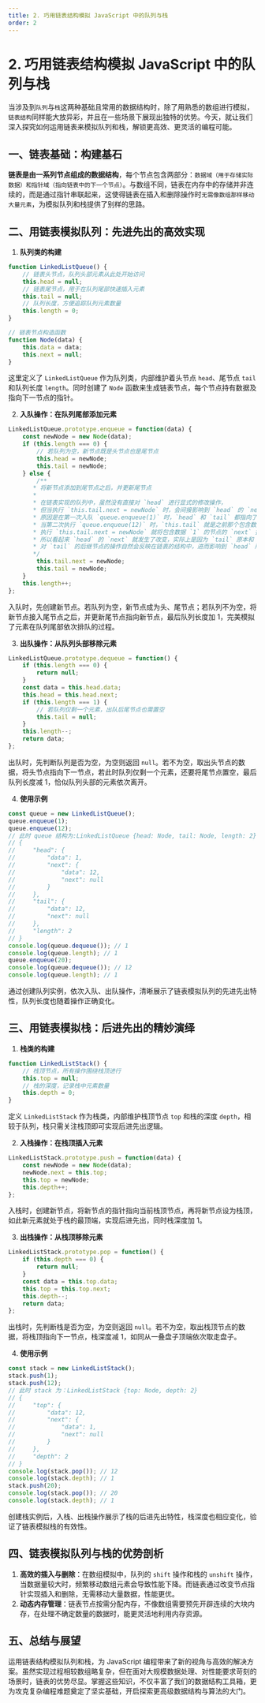 ```yaml
---
title: 2. 巧用链表结构模拟 JavaScript 中的队列与栈
order: 2
---
```

# 2. 巧用链表结构模拟 JavaScript 中的队列与栈

当涉及到`队列`与`栈`这两种基础且常用的数据结构时，除了用熟悉的数组进行模拟，`链表结构`同样能大放异彩，并且在一些场景下展现出独特的优势。今天，就让我们深入探究如何运用链表来模拟队列和栈，解锁更高效、更灵活的编程可能。

## 一、链表基础：构建基石
**链表是由一系列节点组成的数据结构**，每个节点包含两部分：`数据域（用于存储实际数据）和指针域（指向链表中的下一个节点）`。与数组不同，链表在内存中的存储并非连续的，而是通过指针串联起来，这使得链表在插入和删除操作时`无需像数组那样移动大量元素`，为模拟队列和栈提供了别样的思路。

## 二、用链表模拟队列：先进先出的高效实现
1. **队列类的构建**
```javascript
function LinkedListQueue() {
    // 链表头节点，队列头部元素从此处开始访问
    this.head = null; 
    // 链表尾节点，用于在队列尾部快速插入元素
    this.tail = null; 
    // 队列长度，方便追踪队列元素数量
    this.length = 0; 
}

// 链表节点构造函数
function Node(data) {
    this.data = data;
    this.next = null;
}
```
这里定义了 `LinkedListQueue` 作为队列类，内部维护着头节点 `head`、尾节点 `tail` 和队列长度 `length`。同时创建了 `Node` 函数来生成链表节点，每个节点持有数据及指向下一节点的指针。

2. **入队操作：在队列尾部添加元素**
```javascript
LinkedListQueue.prototype.enqueue = function(data) {
    const newNode = new Node(data);
    if (this.length === 0) {
        // 若队列为空，新节点既是头节点也是尾节点
        this.head = newNode;
        this.tail = newNode;
    } else {
        /**
       * 将新节点添加到尾节点之后，并更新尾节点
       *
       * 在链表实现的队列中，虽然没有直接对 `head` 进行显式的修改操作，
       * 但当执行 `this.tail.next = newNode` 时，会间接影响到 `head` 的 `next` 指针。
       * 原因是在第一次入队 `queue.enqueue(1)` 时，`head` 和 `tail` 都指向了这个新创建的包含数据 `1` 的节点。
       * 当第二次执行 `queue.enqueue(12)` 时，`this.tail` 就是之前那个包含数据 `1` 的节点，
       * 执行 `this.tail.next = newNode` 就将包含数据 `1` 的节点的 `next` 指针指向了新创建的包含数据 `12` 的节点，
       * 所以看起来 `head` 的 `next` 就发生了改变，实际上是因为 `tail` 原本和 `head` 指向同一个初始节点，
       * 对 `tail` 的后继节点的操作自然会反映在链表的结构中，进而影响到 `head` 所能访问到的后续节点。
       */
        this.tail.next = newNode;
        this.tail = newNode;
    }
    this.length++;
};
```
入队时，先创建新节点。若队列为空，新节点成为头、尾节点；若队列不为空，将新节点接入尾节点之后，并更新尾节点指向新节点，最后队列长度加 1，完美模拟了元素在队列尾部依次排队的过程。

3. **出队操作：从队列头部移除元素**
```javascript
LinkedListQueue.prototype.dequeue = function() {
    if (this.length === 0) {
        return null;
    }
    const data = this.head.data;
    this.head = this.head.next;
    if (this.length === 1) {
        // 若队列仅剩一个元素，出队后尾节点也需置空
        this.tail = null;
    }
    this.length--;
    return data;
};
```
出队时，先判断队列是否为空，为空则返回 `null`。若不为空，取出头节点的数据，将头节点指向下一节点，若此时队列仅剩一个元素，还要将尾节点置空，最后队列长度减 1，恰似队列头部的元素依次离开。

4. **使用示例**
```javascript
const queue = new LinkedListQueue();
queue.enqueue(1);
queue.enqueue(12);
// 此时 queue 结构为:LinkedListQueue {head: Node, tail: Node, length: 2}
// {
//     "head": {
//         "data": 1,
//         "next": {
//             "data": 12,
//             "next": null
//         }
//     },
//     "tail": {
//         "data": 12,
//         "next": null
//     },
//     "length": 2
// }
console.log(queue.dequeue()); // 1
console.log(queue.length); // 1
queue.enqueue(20);
console.log(queue.dequeue()); // 12
console.log(queue.length); // 1
```
通过创建队列实例，依次入队、出队操作，清晰展示了链表模拟队列的先进先出特性，队列长度也随着操作正确变化。

## 三、用链表模拟栈：后进先出的精妙演绎
1. **栈类的构建**
```javascript
function LinkedListStack() {
    // 栈顶节点，所有操作围绕栈顶进行
    this.top = null; 
    // 栈的深度，记录栈中元素数量
    this.depth = 0; 
}
```
定义 `LinkedListStack` 作为栈类，内部维护栈顶节点 `top` 和栈的深度 `depth`，相较于队列，栈只需关注栈顶即可实现后进先出逻辑。

2. **入栈操作：在栈顶插入元素**
```javascript
LinkedListStack.prototype.push = function(data) {
    const newNode = new Node(data);
    newNode.next = this.top;
    this.top = newNode;
    this.depth++;
};
```
入栈时，创建新节点，将新节点的指针指向当前栈顶节点，再将新节点设为栈顶，如此新元素就处于栈的最顶端，实现后进先出，同时栈深度加 1。

3. **出栈操作：从栈顶移除元素**
```javascript
LinkedListStack.prototype.pop = function() {
    if (this.depth === 0) {
        return null;
    }
    const data = this.top.data;
    this.top = this.top.next;
    this.depth--;
    return data;
};
```
出栈时，先判断栈是否为空，为空则返回 `null`。若不为空，取出栈顶节点的数据，将栈顶指向下一节点，栈深度减 1，如同从一叠盘子顶端依次取走盘子。

4. **使用示例**
```javascript
const stack = new LinkedListStack();
stack.push(1);
stack.push(12);
// 此时 stack 为：LinkedListStack {top: Node, depth: 2}
// {
//     "top": {
//         "data": 12,
//         "next": {
//             "data": 1,
//             "next": null
//         }
//     },
//     "depth": 2
// }
console.log(stack.pop()); // 12
console.log(stack.depth); // 1
stack.push(20);
console.log(stack.pop()); // 20
console.log(stack.depth); // 1
```
创建栈实例后，入栈、出栈操作展示了栈的后进先出特性，栈深度也相应变化，验证了链表模拟栈的有效性。

## 四、链表模拟队列与栈的优势剖析
1. **高效的插入与删除**：在数组模拟中，队列的 `shift` 操作和栈的 `unshift` 操作，当数据量较大时，频繁移动数组元素会导致性能下降。而链表通过改变节点指针实现插入和删除，无需移动大量数据，性能更优。
2. **动态内存管理**：链表节点按需分配内存，不像数组需要预先开辟连续的大块内存，在处理不确定数量的数据时，能更灵活地利用内存资源。

## 五、总结与展望
运用链表结构模拟队列和栈，为 JavaScript 编程带来了新的视角与高效的解决方案。虽然实现过程相较数组略复杂，但在面对大规模数据处理、对性能要求苛刻的场景时，链表的优势尽显。掌握这些知识，不仅丰富了我们的数据结构工具箱，更为攻克复杂编程难题奠定了坚实基础，开启探索更高级数据结构与算法的大门。 
